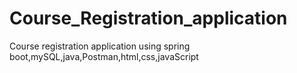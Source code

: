 # Course_Registration_application
Course registration application using spring boot,mySQL,java,Postman,html,css,javaScript
